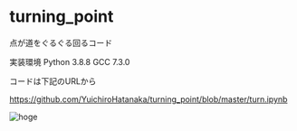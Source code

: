 # turning_point
点が道をぐるぐる回るコード

実装環境
Python 3.8.8
GCC 7.3.0

コードは下記のURLから

https://github.com/YuichiroHatanaka/turning_point/blob/master/turn.ipynb

![hoge](https://user-images.githubusercontent.com/73636802/134642402-2c0d7314-7d16-499f-929c-fa567efe2a36.gif)
